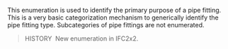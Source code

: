 ﻿This enumeration is used to identify the primary purpose of a pipe fitting. This is a very basic categorization mechanism to generically identify the pipe fitting type. Subcategories of pipe fittings are not enumerated.

> HISTORY&nbsp; New enumeration in IFC2x2.

